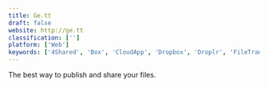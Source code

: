 ```yaml
---
title: Ge.tt
draft: false 
website: http://ge.tt
classification: ['']
platform: ['Web']
keywords: ['4Shared', 'Box', 'CloudApp', 'Dropbox', 'Droplr', 'FileTransfer.io', 'Google Drive', 'Jirafeau', 'Jumpshare', 'MediaFire', 'Mega', 'Send Anywhere', 'SendSpace', 'ShareFile', 'Smash', 'SugarSync', 'UploadFiles.io', 'Volafile', 'bifile cloud filesharing', 'ownCloud', 'reep.io']
---
```

The best way to publish and share your files.